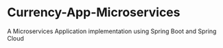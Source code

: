 # Currency-App-Microservices
A Microservices Application implementation using Spring Boot and Spring Cloud
